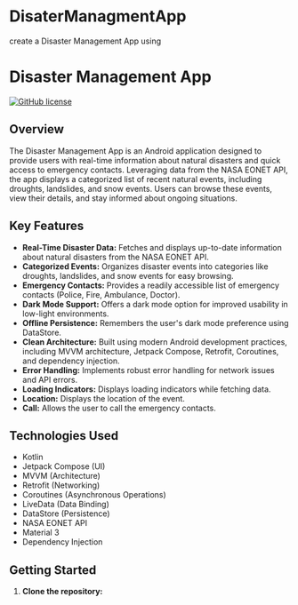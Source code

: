 # DisaterManagmentApp

create a Disaster Management App using
# Disaster Management App

[![GitHub license](https://img.shields.io/badge/License-MIT-blue.svg)](https://github.com/YOUR_USERNAME/YOUR_REPO_NAME/blob/main/LICENSE)

## Overview

The Disaster Management App is an Android application designed to provide users with real-time information about natural disasters and quick access to emergency contacts. Leveraging data from the NASA EONET API, the app displays a categorized list of recent natural events, including droughts, landslides, and snow events. Users can browse these events, view their details, and stay informed about ongoing situations.

## Key Features

*   **Real-Time Disaster Data:** Fetches and displays up-to-date information about natural disasters from the NASA EONET API.
*   **Categorized Events:** Organizes disaster events into categories like droughts, landslides, and snow events for easy browsing.
*   **Emergency Contacts:** Provides a readily accessible list of emergency contacts (Police, Fire, Ambulance, Doctor).
*   **Dark Mode Support:** Offers a dark mode option for improved usability in low-light environments.
*   **Offline Persistence:** Remembers the user's dark mode preference using DataStore.
*   **Clean Architecture:** Built using modern Android development practices, including MVVM architecture, Jetpack Compose, Retrofit, Coroutines, and dependency injection.
*   **Error Handling:** Implements robust error handling for network issues and API errors.
*   **Loading Indicators:** Displays loading indicators while fetching data.
* **Location:** Displays the location of the event.
* **Call:** Allows the user to call the emergency contacts.

## Technologies Used

*   Kotlin
*   Jetpack Compose (UI)
*   MVVM (Architecture)
*   Retrofit (Networking)
*   Coroutines (Asynchronous Operations)
*   LiveData (Data Binding)
*   DataStore (Persistence)
*   NASA EONET API
*   Material 3
* Dependency Injection

## Getting Started

1.  **Clone the repository:**
